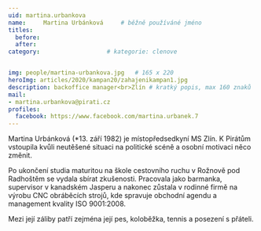 ```yaml
---
uid: martina.urbankova
name:     Martina Urbánková  	# běžně používáné jméno
titles:
  before: 
  after:
category:                   # kategorie: clenove


img: people/martina-urbankova.jpg   # 165 x 220
heroImg: articles/2020/kampan20/zahajenikampan1.jpg
description: backoffice manager<br>Zlín # kratký popis, max 160 znaků
mail:
- martina.urbankova@pirati.cz
profiles:
  facebook: https://www.facebook.com/martina.urbanek.7
---
```


Martina Urbánková (*13.  září 1982) je místopředsedkyní MS Zlín. K Pirátům vstoupila kvůli neutěšené situaci na politické scéně a osobní motivaci něco změnit.

Po ukončení studia maturitou na škole cestovního ruchu v Rožnově pod Radhoštěm se vydala sbírat zkušenosti. Pracovala jako barmanka, supervisor v kanadském Jasperu a nakonec zůstala v rodinné firmě na výrobu CNC obráběcích strojů, kde spravuje obchodní agendu a management kvality ISO 9001:2008.

Mezi její záliby patří zejména její pes, koloběžka, tennis a posezení s přáteli.

